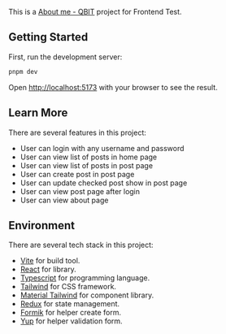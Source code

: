 This is a [About me - QBIT](https://about-me-qbit.vercel.app/) project for Frontend Test.

## Getting Started

First, run the development server:

```bash
pnpm dev
```

Open [http://localhost:5173](http://localhost:5173) with your browser to see the result.

## Learn More

There are several features in this project:

- User can login with any username and password
- User can view list of posts in home page
- User can view list of posts in post page
- User can create post in post page
- User can update checked post show in post page
- User can view post page after login
- User can view about page

## Environment

There are several tech stack in this project:

- [Vite](https://vitejs.dev/) for build tool.
- [React](https://react.dev/) for library.
- [Typescript](https://www.typescriptlang.org/) for programming language.
- [Tailwind](https://tailwindcss.com/) for CSS framework.
- [Material Tailwind](https://www.material-tailwind.com/) for component library.
- [Redux](https://redux-toolkit.js.org/) for state management.
- [Formik](https://formik.org/) for helper create form.
- [Yup](https://github.com/jquense/yup) for helper validation form.
